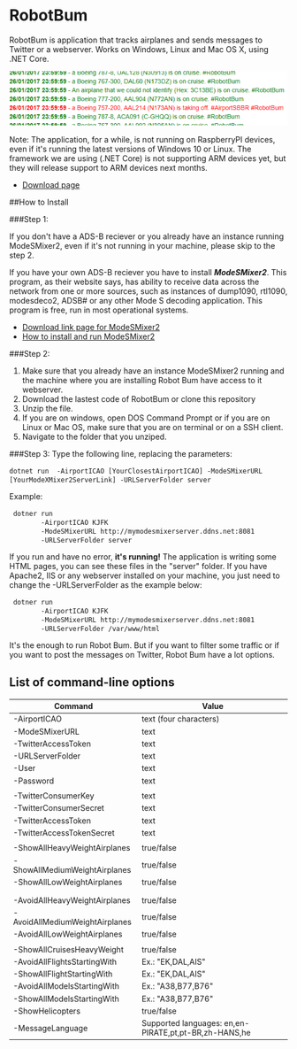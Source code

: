 # RobotBum
RobotBum is application that tracks airplanes and sends messages to Twitter or a webserver. Works on Windows, Linux and Mac OS X, using .NET Core.

![alt tag](https://github.com/Liques/RobotBum/raw/master/example.PNG)


Note: The application, for a while, is not running on RaspberryPI devices, even if it's running the latest versions of Windows 10 or Linux. The framework we are using (.NET Core) is not supporting ARM devices yet, but they will release support to ARM devices next months.

 - [Download page](https://github.com/Liques/RobotBum/releases)

##How to Install

###Step 1: 

If you don't have a ADS-B reciever or you already have an instance running ModeSMixer2, even if it's not running in your machine, please skip to the step 2.

If you have your own ADS-B reciever you have to install ***ModeSMixer2***. This program, as their website says, has ability to receive data across the network from one or more sources, such as instances of dump1090, rtl1090, modesdeco2, ADSB# or any other Mode S decoding application. This program is free, run in most operational systems. 

- [Download link page for ModeSMixer2](http://xdeco.org/?page_id=30)
- [How to install and run ModeSMixer2](http://xdeco.org/?page_id=48)

###Step 2: 

1. Make sure that you already have an instance ModeSMixer2 running and the machine where you are installing Robot Bum have access to it webserver.
2. Download the lastest code of RobotBum or clone this repository 
3. Unzip the file.
4. If you are on windows, open DOS Command Prompt or if you are on Linux or Mac OS, make sure that you are on terminal or on a SSH client.
5. Navigate to the folder that you unziped.

###Step 3: 
Type the following line, replacing the parameters:
  
  ```
  dotnet run  -AirportICAO [YourClosestAirportICAO] -ModeSMixerURL [YourModeXMixer2ServerLink] -URLServerFolder server
  ```
  
Example:
```
 dotner run  
        -AirportICAO KJFK 
        -ModeSMixerURL http://mymodesmixerserver.ddns.net:8081 
        -URLServerFolder server
```

If you run and have no error, **it's running!** The application is writing some HTML pages, you can see these files in the "server" folder. If you have Apache2, IIS or any webserver installed on your machine, you just need to change the -URLServerFolder as the example below:

```
 dotner run  
        -AirportICAO KJFK 
        -ModeSMixerURL http://mymodesmixerserver.ddns.net:8081 
        -URLServerFolder /var/www/html 
```

It's the enough to run Robot Bum. But if you want to filter some traffic or if you want to post the messages on Twitter, Robot Bum have a lot options.

## List of command-line options

|     Command                              |Value| 
|---------------------------------|--------------------------------------------------------| 
|  -AirportICAO            | text (four characters)                                             | 
|  -ModeSMixerURL         | text                                             | 
|  -TwitterAccessToken            | text                                             | 
|  -URLServerFolder               | text                                             |
|  -User               | text                                             |
|  -Password               | text                                             |
|                        |                                                   | 
|  -TwitterConsumerKey            | text                                             | 
|  -TwitterConsumerSecret         | text                                             | 
|  -TwitterAccessToken            | text                                             | 
|  -TwitterAccessTokenSecret      | text                                             |  
|                                 |                                                        | 
|  -ShowAllHeavyWeightAirplanes   | true/false                                             | 
|  -ShowAllMediumWeightAirplanes  | true/false                                             | 
|  -ShowAllLowWeightAirplanes     | true/false                                             | 
|                                 |                                                        | 
|                                 |                                                        | 
|  -AvoidAllHeavyWeightAirplanes  | true/false                                             | 
|  -AvoidAllMediumWeightAirplanes | true/false                                             | 
|  -AvoidAllLowWeightAirplanes    | true/false                                             | 
|                                 |                                                        | 
|  -ShowAllCruisesHeavyWeight     | true/false                                             | 
|  -AvoidAllFlightsStartingWith   | Ex.: "EK,DAL,AIS"                                | 
|  -ShowAllFlightStartingWith     | Ex.: "EK,DAL,AIS"                                | 
|  -AvoidAllModelsStartingWith    | Ex.: "A38,B77,B76"                               | 
|  -ShowAllModelsStartingWith     | Ex.: "A38,B77,B76"                               | 
|  -ShowHelicopters               | true/false                                             | 
|  -MessageLanguage               |  Supported languages: en,en-PIRATE,pt,pt-BR,zh-HANS,he | 
